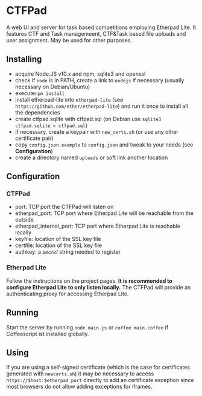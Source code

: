 CTFPad
======

A web UI and server for task based competitions employing Etherpad Lite. It features CTF and Task managemeent, CTF&Task based file uploads and user assignment. May be used for other purposes.

Installing
-----

- acquire Node.JS v10.x and npm, sqlite3 and openssl
- check if `node` is in PATH, create a link to `nodejs` if necessary (usually necessary on Debian/Ubuntu)
- execute`npm install`
- install etherpad-lite into `etherpad-lite` (see `https://github.com/ether/etherpad-lite`) and run it once to install all the dependencies
- create ctfpad.sqlite with ctfpad.sql (on Debian use `sqlite3 ctfpad.sqlite < ctfpad.sql`)
- if necessary, create a keypair with `new_certs.sh` (or use any other certificate pair)
- copy `config.json.example` to `config.json` and tweak to your needs (see **Configuration**)
- create a directory named `uploads` or soft link another location

Configuration
-----

### CTFPad
- port: TCP port the CTFPad will listen on
- etherpad\_port: TCP port where Etherpad Lite will be reachable from the outside
- etherpad\_internal\_port: TCP port where Etherpad Lite is reachable locally
- keyfile: location of the SSL key file
- certfile: location of the SSL key file
- authkey: a *secret* string needed to register

### Etherpad Lite
Follow the instructions on the project pages. **It is recommended to configure Etherpad Lite to only listen locally.** The CTFPad will provide an authenticating proxy for accessing Etherpad Lite.

Running
-----
Start the server by running `node main.js` or `coffee main.coffee` if Coffeescript ist installed globally.

Using
-----
If you are using a self-signed certificate (which is the case for certificates generated with `newcerts.sh`) it may be necessary to access `https://$host:$etherpad_port` directly to add an certificate exception since most browsers do not allow adding exceptions for iframes.

